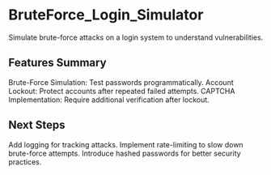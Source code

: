 # BruteForce_Login_Simulator

Simulate brute-force attacks on a login system to understand vulnerabilities.

## Features Summary

Brute-Force Simulation: Test passwords programmatically.
Account Lockout: Protect accounts after repeated failed attempts.
CAPTCHA Implementation: Require additional verification after lockout.

## Next Steps

Add logging for tracking attacks.
Implement rate-limiting to slow down brute-force attempts.
Introduce hashed passwords for better security practices.